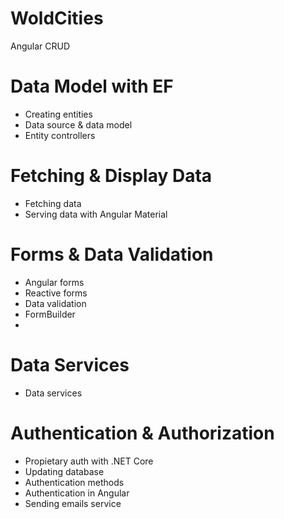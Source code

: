 # WoldCities
Angular CRUD 

# Data Model with EF
 - Creating entities
 - Data source & data model
 - Entity controllers

# Fetching & Display Data
- Fetching data
- Serving data with Angular Material

# Forms & Data Validation
- Angular forms
- Reactive forms
- Data validation
- FormBuilder
- 
# Data Services
- Data services

# Authentication & Authorization
- Propietary auth with .NET Core
- Updating database
- Authentication methods
- Authentication in Angular
- Sending emails service
